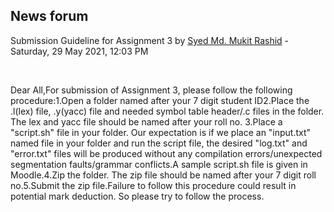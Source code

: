 <h2>News forum</h2><a href="https://moodle.cse.buet.ac.bd/user/view.php?id=1878&course=567"></a>
Submission Guideline for Assignment 3
by <a href="https://moodle.cse.buet.ac.bd/user/view.php?id=1878&course=567">Syed Md. Mukit Rashid</a> - Saturday, 29 May 2021, 12:03 PM


 

Dear All,For submission of Assignment 3, please follow the following procedure:1.Open a folder named after your 7 digit student ID2.Place the .l(lex) file, .y(yacc) file and needed symbol table header/.c files in the folder. The lex and yacc file should be named after your roll no. 3.Place a "script.sh" file in your folder. Our expectation is if we place an "input.txt" named file in your folder and run the script file, the desired "log.txt" and "error.txt" files will be produced without any compilation errors/unexpected segmentation faults/grammar conflicts.A sample script.sh file is given in Moodle.4.Zip the folder. The zip file should be named after your 7 digit roll no.5.Submit the zip file.Failure to follow this procedure could result in potential mark deduction. So please try to follow the process.  <br />






